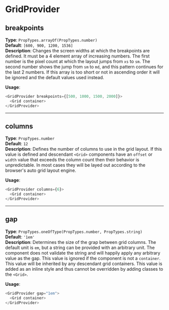 # GridProvider

## breakpoints

**Type**: `PropTypes.arrayOf(PropTypes.number)`  
**Default**: `[600, 900, 1200, 1536]`  
**Description**: Changes the screen widths at which the breakpoints are defined.
It must be a 4 element array of increasing numbers. The first number is the
pixel count at which the layout jumps from `xs` to `sm`. The second number shows
the jump from `sm` to `md`, and this pattern continues for the last 2 numbers.
If this array is too short or not in ascending order it will be ignored and the
default values used instead.

**Usage**:

```Javascript
<GridProvider breakpoints={[500, 1000, 1500, 2000]}>
  <Grid container>
</GridProvider>
```

---

## columns

**Type**: `PropTypes.number`  
**Default**: `12`  
**Description**: Defines the number of columns to use in the grid layout. If
this value is defined and descendant `<Grid>` components have an `offset` or
`width` value that exceeds the column count then their behavior is
unpredictable. In most cases they will be layed out according to the browser's
auto grid layout engine.

**Usage**:

```Javascript
<GridProvider columns={6}>
  <Grid container>
</GridProvider>
```

---

## gap

**Type**: `PropTypes.oneOfType(PropTypes.number, PropTypes.string)`  
**Default**: `'1em'`  
**Description**: Determines the size of the grap between grid columns. The default
unit is `em`, but a string can be provided with an arbitrary unit. The component
does not validate the string and will happily apply any arbitrary value as the gap.
This value is ignored if the component is not a `container`. This value will be
inherited by any descendant grid containers. This value is added as an inline
style and thus cannot be overridden by adding classes to the `<Grid>`.

**Usage**:

```Javascript
<GridProvider gap="1em">
  <Grid container>
</GridProvider>
```
